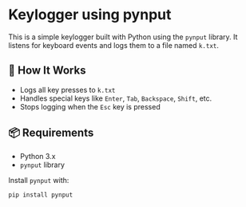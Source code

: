 # Keylogger using pynput

This is a simple keylogger built with Python using the `pynput` library. It listens for keyboard events and logs them to a file named `k.txt`.

## 🔧 How It Works

- Logs all key presses to `k.txt`
- Handles special keys like `Enter`, `Tab`, `Backspace`, `Shift`, etc.
- Stops logging when the `Esc` key is pressed

## 📦 Requirements

- Python 3.x
- `pynput` library

Install `pynput` with:

```bash
pip install pynput
